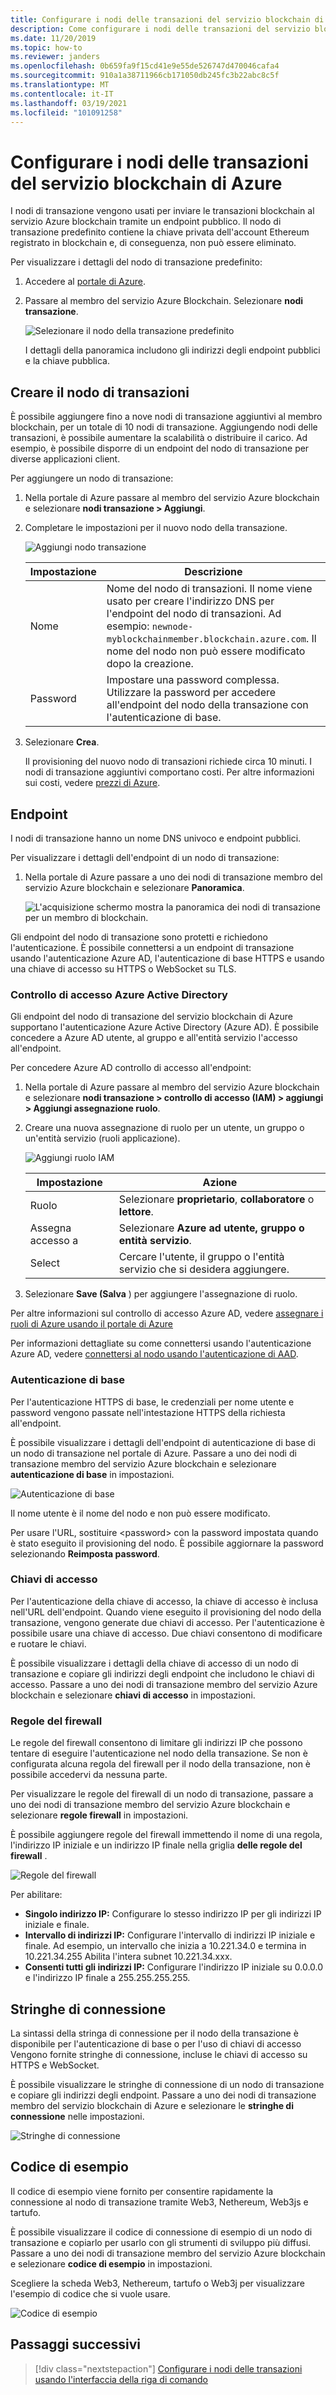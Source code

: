 ```yaml
---
title: Configurare i nodi delle transazioni del servizio blockchain di Azure
description: Come configurare i nodi delle transazioni del servizio blockchain di Azure
ms.date: 11/20/2019
ms.topic: how-to
ms.reviewer: janders
ms.openlocfilehash: 0b659fa9f15cd41e9e55de526747d470046cafa4
ms.sourcegitcommit: 910a1a38711966cb171050db245fc3b22abc8c5f
ms.translationtype: MT
ms.contentlocale: it-IT
ms.lasthandoff: 03/19/2021
ms.locfileid: "101091258"
---
```

# <a name="configure-azure-blockchain-service-transaction-nodes"></a>Configurare i nodi delle transazioni del servizio blockchain di Azure

I nodi di transazione vengono usati per inviare le transazioni blockchain al servizio Azure blockchain tramite un endpoint pubblico. Il nodo di transazione predefinito contiene la chiave privata dell'account Ethereum registrato in blockchain e, di conseguenza, non può essere eliminato.

Per visualizzare i dettagli del nodo di transazione predefinito:

1. Accedere al [portale di Azure](https://portal.azure.com).
1. Passare al membro del servizio Azure Blockchain. Selezionare **nodi transazione**.

    ![Selezionare il nodo della transazione predefinito](./media/configure-transaction-nodes/nodes.png)

    I dettagli della panoramica includono gli indirizzi degli endpoint pubblici e la chiave pubblica.

## <a name="create-transaction-node"></a>Creare il nodo di transazioni

È possibile aggiungere fino a nove nodi di transazione aggiuntivi al membro blockchain, per un totale di 10 nodi di transazione. Aggiungendo nodi delle transazioni, è possibile aumentare la scalabilità o distribuire il carico. Ad esempio, è possibile disporre di un endpoint del nodo di transazione per diverse applicazioni client.

Per aggiungere un nodo di transazione:

1. Nella portale di Azure passare al membro del servizio Azure blockchain e selezionare **nodi transazione > Aggiungi**.
1. Completare le impostazioni per il nuovo nodo della transazione.

    ![Aggiungi nodo transazione](./media/configure-transaction-nodes/add-node.png)

    | Impostazione | Descrizione |
    |---------|-------------|
    | Nome | Nome del nodo di transazioni. Il nome viene usato per creare l'indirizzo DNS per l'endpoint del nodo di transazioni. Ad esempio: `newnode-myblockchainmember.blockchain.azure.com`. Il nome del nodo non può essere modificato dopo la creazione. |
    | Password | Impostare una password complessa. Utilizzare la password per accedere all'endpoint del nodo della transazione con l'autenticazione di base.

1. Selezionare **Crea**.

    Il provisioning del nuovo nodo di transazioni richiede circa 10 minuti. I nodi di transazione aggiuntivi comportano costi. Per altre informazioni sui costi, vedere [prezzi di Azure](https://aka.ms/ABSPricing).

## <a name="endpoints"></a>Endpoint

I nodi di transazione hanno un nome DNS univoco e endpoint pubblici.

Per visualizzare i dettagli dell'endpoint di un nodo di transazione:

1. Nella portale di Azure passare a uno dei nodi di transazione membro del servizio Azure blockchain e selezionare **Panoramica**.

    ![L'acquisizione schermo mostra la panoramica dei nodi di transazione per un membro di blockchain.](./media/configure-transaction-nodes/endpoints.png)

Gli endpoint del nodo di transazione sono protetti e richiedono l'autenticazione. È possibile connettersi a un endpoint di transazione usando l'autenticazione Azure AD, l'autenticazione di base HTTPS e usando una chiave di accesso su HTTPS o WebSocket su TLS.

### <a name="azure-active-directory-access-control"></a>Controllo di accesso Azure Active Directory

Gli endpoint del nodo di transazione del servizio blockchain di Azure supportano l'autenticazione Azure Active Directory (Azure AD). È possibile concedere a Azure AD utente, al gruppo e all'entità servizio l'accesso all'endpoint.

Per concedere Azure AD controllo di accesso all'endpoint:

1. Nella portale di Azure passare al membro del servizio Azure blockchain e selezionare **nodi transazione > controllo di accesso (IAM) > aggiungi > Aggiungi assegnazione ruolo**.
1. Creare una nuova assegnazione di ruolo per un utente, un gruppo o un'entità servizio (ruoli applicazione).

    ![Aggiungi ruolo IAM](./media/configure-transaction-nodes/add-role.png)

    | Impostazione | Azione |
    |---------|-------------|
    | Ruolo | Selezionare **proprietario**, **collaboratore** o **lettore**.
    | Assegna accesso a | Selezionare **Azure ad utente, gruppo o entità servizio**.
    | Select | Cercare l'utente, il gruppo o l'entità servizio che si desidera aggiungere.

1. Selezionare **Save (Salva** ) per aggiungere l'assegnazione di ruolo.

Per altre informazioni sul controllo di accesso Azure AD, vedere [assegnare i ruoli di Azure usando il portale di Azure](../../role-based-access-control/role-assignments-portal.md)

Per informazioni dettagliate su come connettersi usando l'autenticazione Azure AD, vedere [connettersi al nodo usando l'autenticazione di AAD](configure-aad.md).

### <a name="basic-authentication"></a>Autenticazione di base

Per l'autenticazione HTTPS di base, le credenziali per nome utente e password vengono passate nell'intestazione HTTPS della richiesta all'endpoint.

È possibile visualizzare i dettagli dell'endpoint di autenticazione di base di un nodo di transazione nel portale di Azure. Passare a uno dei nodi di transazione membro del servizio Azure blockchain e selezionare **autenticazione di base** in impostazioni.

![Autenticazione di base](./media/configure-transaction-nodes/basic.png)

Il nome utente è il nome del nodo e non può essere modificato.

Per usare l'URL, sostituire \<password\> con la password impostata quando è stato eseguito il provisioning del nodo. È possibile aggiornare la password selezionando **Reimposta password**.

### <a name="access-keys"></a>Chiavi di accesso

Per l'autenticazione della chiave di accesso, la chiave di accesso è inclusa nell'URL dell'endpoint. Quando viene eseguito il provisioning del nodo della transazione, vengono generate due chiavi di accesso. Per l'autenticazione è possibile usare una chiave di accesso. Due chiavi consentono di modificare e ruotare le chiavi.

È possibile visualizzare i dettagli della chiave di accesso di un nodo di transazione e copiare gli indirizzi degli endpoint che includono le chiavi di accesso. Passare a uno dei nodi di transazione membro del servizio Azure blockchain e selezionare **chiavi di accesso** in impostazioni.

### <a name="firewall-rules"></a>Regole del firewall

Le regole del firewall consentono di limitare gli indirizzi IP che possono tentare di eseguire l'autenticazione nel nodo della transazione.  Se non è configurata alcuna regola del firewall per il nodo della transazione, non è possibile accedervi da nessuna parte.  

Per visualizzare le regole del firewall di un nodo di transazione, passare a uno dei nodi di transazione membro del servizio Azure blockchain e selezionare **regole firewall** in impostazioni.

È possibile aggiungere regole del firewall immettendo il nome di una regola, l'indirizzo IP iniziale e un indirizzo IP finale nella griglia **delle regole del firewall** .

![Regole del firewall](./media/configure-transaction-nodes/firewall-rules.png)

Per abilitare:

* **Singolo indirizzo IP:** Configurare lo stesso indirizzo IP per gli indirizzi IP iniziale e finale.
* **Intervallo di indirizzi IP:** Configurare l'intervallo di indirizzi IP iniziale e finale. Ad esempio, un intervallo che inizia a 10.221.34.0 e termina in 10.221.34.255 Abilita l'intera subnet 10.221.34.xxx.
* **Consenti tutti gli indirizzi IP:** Configurare l'indirizzo IP iniziale su 0.0.0.0 e l'indirizzo IP finale a 255.255.255.255.

## <a name="connection-strings"></a>Stringhe di connessione

La sintassi della stringa di connessione per il nodo della transazione è disponibile per l'autenticazione di base o per l'uso di chiavi di accesso Vengono fornite stringhe di connessione, incluse le chiavi di accesso su HTTPS e WebSocket.

È possibile visualizzare le stringhe di connessione di un nodo di transazione e copiare gli indirizzi degli endpoint. Passare a uno dei nodi di transazione membro del servizio blockchain di Azure e selezionare le **stringhe di connessione** nelle impostazioni.

![Stringhe di connessione](./media/configure-transaction-nodes/connection-strings.png)

## <a name="sample-code"></a>Codice di esempio

Il codice di esempio viene fornito per consentire rapidamente la connessione al nodo di transazione tramite Web3, Nethereum, Web3js e tartufo.

È possibile visualizzare il codice di connessione di esempio di un nodo di transazione e copiarlo per usarlo con gli strumenti di sviluppo più diffusi. Passare a uno dei nodi di transazione membro del servizio Azure blockchain e selezionare **codice di esempio** in impostazioni.

Scegliere la scheda Web3, Nethereum, tartufo o Web3j per visualizzare l'esempio di codice che si vuole usare.

![Codice di esempio](./media/configure-transaction-nodes/sample-code.png)

## <a name="next-steps"></a>Passaggi successivi

> [!div class="nextstepaction"]
> [Configurare i nodi delle transazioni usando l'interfaccia della riga di comando](manage-cli.md)

